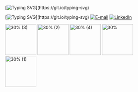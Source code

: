[![Typing SVG](https://readme-typing-svg.herokuapp.com?font=Anton+Code&weight=300&size=50&duration=4000&pause=1000&color=FFFFFF&center=true&vCenter=true&random=false&width=1000&lines=HARD+WORK+IS+THE+WAY;)](https://git.io/typing-svg)


[![Typing SVG](https://readme-typing-svg.herokuapp.com?font=Anton+Code&weight=100&size=21&color=FFFFFF&left=true&vCenter=true&random=false&width=1000&lines=Contatos:;)](https://git.io/typing-svg)
[![E-mail](https://img.shields.io/badge/Gmail-000?style=for-the-badge&logo=gmail&logoColor=FFFCD&color:FFF)](mailto:vitorromanojava@gmail.com)
[![LinkedIn](https://img.shields.io/badge/-LinkedIn-000?style=for-the-badge&logo=linkedin&logoColor=FFFCD&color:FFF)](https://www.linkedin.com/in/vitor-romano-pena-a7777b286/)

<img src="https://github.com/user-attachments/assets/7a7f8bb6-8535-4a6b-b891-f59fa6a20f82" alt="30% (3)" width="100">
<img src="https://github.com/user-attachments/assets/a8c76d8b-af86-4ea2-b8c4-fec36b14c1de" alt="30% (2)" width="100">
<img src="https://github.com/user-attachments/assets/d193e6fc-4197-437b-abd3-19aa386001dd" alt="30% (4)" width="100">
<img src="https://github.com/user-attachments/assets/0265a777-ecac-4afc-a5fd-02def88bc2f9" alt="30%" width="100">
<img src="https://github.com/user-attachments/assets/19a26640-60f5-4565-a6f7-bde3d6a98807" alt="30% (1)" width="100">




